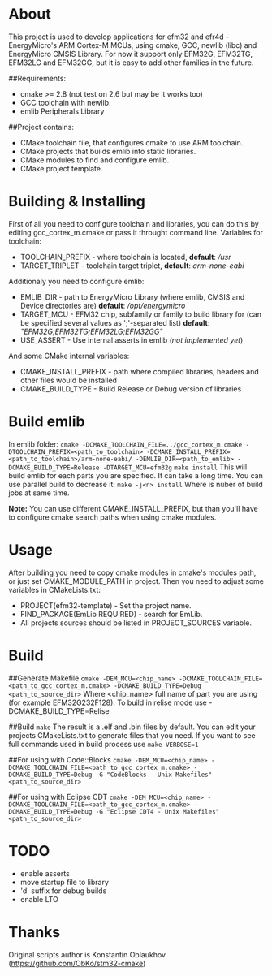 About
=====

This project is used to develop applications for efm32 and efr4d - EnergyMicro's ARM Cortex-M MCUs, using cmake, GCC, newlib (libc) and EnergyMicro CMSIS Library. For now it support only EFM32G, EFM32TG, EFM32LG and EFM32GG, but it is easy to add other families in the future.

##Requirements:
* cmake >= 2.8 (not test on 2.6 but may be it works too)
* GCC toolchain with newlib.
* emlib Peripherals Library

##Project contains:
* CMake toolchain file, that configures cmake to use ARM toolchain.
* CMake projects that builds emlib into static libraries.
* CMake modules to find and configure emlib.
* CMake project template.

Building & Installing
=====================

First of all you need to configure toolchain and libraries, you can do this by editing gcc_cortex_m.cmake or pass it throught command line.
Variables for toolchain:
* TOOLCHAIN_PREFIX - where toolchain is located, **default**: */usr*
* TARGET_TRIPLET - toolchain target triplet, **default**: *arm-none-eabi*

Additionaly you need to configure emlib:
* EMLIB_DIR - path to EnergyMicro Library (where emlib, CMSIS and Device directories are) **default**: */opt/energymicro*
* TARGET_MCU - EFM32 chip, subfamily or family to build library for (can be specified several values as ';'-separated list) **default**: *"EFM32G;EFM32TG;EFM32LG;EFM32GG"*
* USE_ASSERT - Use internal asserts in emlib (*not implemented yet*)

And some CMake internal variables:
* CMAKE_INSTALL_PREFIX - path where compiled libraries, headers and other files would be installed
* CMAKE_BUILD_TYPE - Build Release or Debug version of libraries

Build emlib
===========

In emlib folder:
`cmake -DCMAKE_TOOLCHAIN_FILE=../gcc_cortex_m.cmake -DTOOLCHAIN_PREFIX=<path_to_toolchain> -DCMAKE_INSTALL_PREFIX=<path_to_toolchain>/arm-none-eabi/ -DEMLIB_DIR=<path_to_emlib> -DCMAKE_BUILD_TYPE=Release -DTARGET_MCU=efm32g`
`make install`
This will build emlib for each parts you are specified. It can take a long time. You can use parallel build to decrease it:
`make -j<n> install`
Where <n> is nuber of build jobs at same time.

**Note:** You can use different CMAKE_INSTALL_PREFIX, but than you'll have to configure cmake search paths when using cmake modules.

Usage
=====

After building you need to copy cmake modules in cmake's modules path, or just set CMAKE_MODULE_PATH in project.
Then you need to adjust some variables in CMakeLists.txt:
* PROJECT(efm32-template) - Set the project name.
* FIND_PACKAGE(EmLib REQUIRED) - search for EmLib.
* All projects sources should be listed in PROJECT_SOURCES variable.

Build
=====

##Generate Makefile
`cmake -DEM_MCU=<chip_name> -DCMAKE_TOOLCHAIN_FILE=<path_to_gcc_cortex_m.cmake> -DCMAKE_BUILD_TYPE=Debug <path_to_source_dir>`
Where <chip_name> full name of part you are using (for example EFM32G232F128). To build in relise mode use -DCMAKE_BUILD_TYPE=Relise

##Build
`make`
The result is a .elf and .bin files by default. You can edit your projects CMakeLists.txt to generate files that you need.
If you want to see full commands used in build process use
`make VERBOSE=1`

##For using with Code::Blocks
`cmake -DEM_MCU=<chip_name> -DCMAKE_TOOLCHAIN_FILE=<path_to_gcc_cortex_m.cmake> -DCMAKE_BUILD_TYPE=Debug -G "CodeBlocks - Unix Makefiles" <path_to_source_dir>`

##For using with Eclipse CDT
`cmake -DEM_MCU=<chip_name> -DCMAKE_TOOLCHAIN_FILE=<path_to_gcc_cortex_m.cmake> -DCMAKE_BUILD_TYPE=Debug -G "Eclipse CDT4 - Unix Makefiles" <path_to_source_dir>`

TODO
====

* enable asserts
* move startup file to library
* 'd' suffix for debug builds
* enable LTO

Thanks
======

Original scripts author is Konstantin Oblaukhov (https://github.com/ObKo/stm32-cmake)
